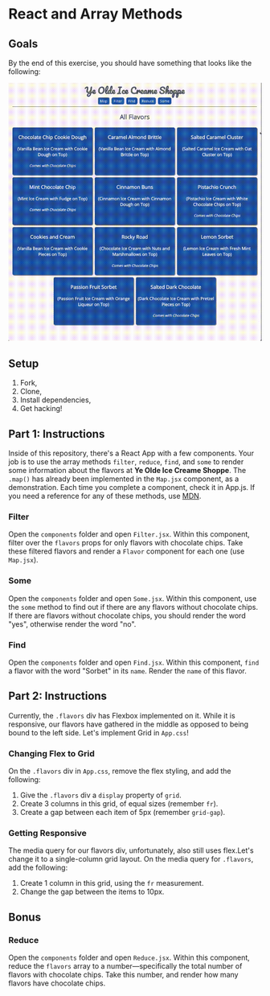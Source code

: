 # React and Array Methods

## Goals

By the end of this exercise, you should have something that looks like the following:

![complete gif](./complete.gif)

## Setup

1. Fork,
1. Clone,
1. Install dependencies,
1. Get hacking!

## Part 1: Instructions

Inside of this repository, there's a React App with a few components. Your job is to use the array methods `filter`, `reduce`, `find`, and `some` to render some information about the flavors at **Ye Olde Ice Creame Shoppe**. The `.map()` has already been implemented in the `Map.jsx` component, as a demonstration. Each time you complete a component, check it in App.js. If you need a reference for any of these methods, use [MDN](https://developer.mozilla.org/en-US/docs/Web/JavaScript/Reference/Global_Objects/Array#instance_methods).

### Filter

Open the `components` folder and open `Filter.jsx`. Within this component, filter over the `flavors` props for only flavors with chocolate chips. Take these filtered flavors and render a `Flavor` component for each one (use `Map.jsx`).

### Some

Open the `components` folder and open `Some.jsx`. Within this component, use the `some` method to find out if there are any flavors without chocolate chips. If there are flavors without chocolate chips, you should render the word "yes", otherwise render the word "no".

### Find

Open the `components` folder and open `Find.jsx`. Within this component, `find` a flavor with the word "Sorbet" in its `name`. Render the `name` of this flavor.

## Part 2: Instructions

Currently, the `.flavors` div has Flexbox implemented on it. While it is responsive, our flavors have gathered in the middle as opposed to being bound to the left side. Let's implement Grid in `App.css`!

### Changing Flex to Grid

On the `.flavors` div in `App.css`, remove the flex styling, and add the following:
1. Give the `.flavors` div a `display` property of `grid`.
2. Create 3 columns in this grid, of equal sizes (remember `fr`).
3. Create a gap between each item of 5px (remember `grid-gap`).

### Getting Responsive

The media query for our flavors div, unfortunately, also still uses flex.Let's change it to a single-column grid layout. On the media query for `.flavors`, add the following:

1. Create 1 column in this grid, using the `fr` measurement.
2. Change the gap between the items to 10px.

## Bonus

### Reduce

Open the `components` folder and open `Reduce.jsx`. Within this component, reduce the `flavors` array to a number—specifically the total number of flavors with chocolate chips. Take this number, and render how many flavors have chocolate chips.
